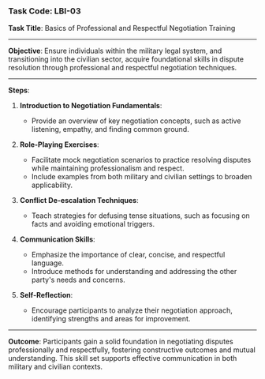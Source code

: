 ### **Task Code**: LBI-03  
**Task Title**: Basics of Professional and Respectful Negotiation Training  

---

**Objective**: Ensure individuals within the military legal system, and transitioning into the civilian sector, acquire foundational skills in dispute resolution through professional and respectful negotiation techniques.

---

**Steps**:  
1. **Introduction to Negotiation Fundamentals**:
   - Provide an overview of key negotiation concepts, such as active listening, empathy, and finding common ground.

2. **Role-Playing Exercises**:
   - Facilitate mock negotiation scenarios to practice resolving disputes while maintaining professionalism and respect.
   - Include examples from both military and civilian settings to broaden applicability.

3. **Conflict De-escalation Techniques**:
   - Teach strategies for defusing tense situations, such as focusing on facts and avoiding emotional triggers.

4. **Communication Skills**:
   - Emphasize the importance of clear, concise, and respectful language.
   - Introduce methods for understanding and addressing the other party's needs and concerns.

5. **Self-Reflection**:
   - Encourage participants to analyze their negotiation approach, identifying strengths and areas for improvement.

---

**Outcome**: Participants gain a solid foundation in negotiating disputes professionally and respectfully, fostering constructive outcomes and mutual understanding. This skill set supports effective communication in both military and civilian contexts.
